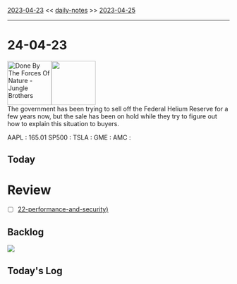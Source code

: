 [2023-04-23](daily_notes/2023-04-23) << [daily-notes](notes/daily-notes.md) >> [2023-04-25](daily_notes/2023-04-25)

---
# 24-04-23
<a href='spotify:album:5FCNQAQLw46CKYbv0n2H6V'><img src='https://i.scdn.co/image/ad194d3307aaa4b41c57c99902a04e4d180984de' alt='Done By The Forces Of Nature - Jungle Brothers' height=100></a><img src='https://imgs.xkcd.com/comics/helium_reserve.png' height=100>
<br>The government has been trying to sell off the Federal Helium Reserve for a few years now, but the sale has been on hold while they try to figure out how to explain this situation to buyers.

AAPL : 165.01 
SP500 : 
TSLA :
GME :
AMC :

## Today



# Review
- [ ] [22-performance-and-security)](notes/22-performance-and-security.md)

## Backlog


![](https://i.imgur.com/N8S8mAZ.png)
## Today's Log
